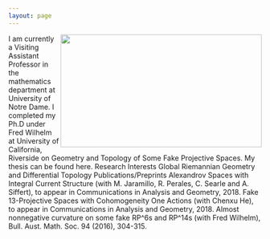 ```yaml
---
layout: page
---
```


<img src='https://sites.google.com/site/priyankarrajangeometry/_/rsrc/1474508803693/home/BayAreaBiking.PNG' style="width:400px;height:225px" align="right">


I am currently a Visiting Assistant Professor in the mathematics department at University of Notre Dame. I completed my Ph.D under  Fred Wilhelm at University of California, Riverside on Geometry and Topology of Some Fake Projective Spaces. My thesis can be found here.
Research Interests Global Riemannian Geometry and Differential Topology
Publications/Preprints
Alexandrov Spaces with Integral Current Structure (with M. Jaramillo, R. Perales, C. Searle and A. Siffert), to appear in Communications in Analysis and Geometry, 2018.
Fake 13-Projective Spaces with Cohomogeneity One Actions  (with Chenxu He), to appear in Communications in Analysis and Geometry, 2018.
Almost nonnegative curvature on some fake RP^6s and RP^14s  (with Fred Wilhelm), Bull. Aust. Math. Soc. 94 (2016), 304-315.
